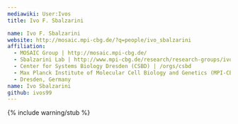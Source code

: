```yaml
---
mediawiki: User:Ivos
title: Ivo F. Sbalzarini

name: Ivo F. Sbalzarini
website: http://mosaic.mpi-cbg.de/?q=people/ivo_sbalzarini
affiliation:
  - MOSAIC Group | http://mosaic.mpi-cbg.de/
  - Sbalzarini Lab | http://www.mpi-cbg.de/research/research-groups/ivo-sbalzarini.html
  - Center for Systems Biology Dresden (CSBD) | /orgs/csbd
  - Max Planck Institute of Molecular Cell Biology and Genetics (MPI-CBG) | /orgs/mpi-cbg
  - Dresden, Germany
name: Ivo Sbalzarini
github: ivos99
---
```


{% include warning/stub %}
